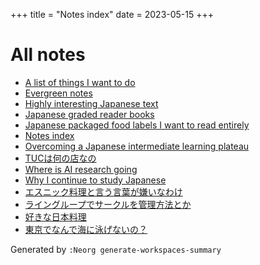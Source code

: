 +++
title = "Notes index"
date = 2023-05-15
+++


# All notes

- [A list of things I want to do](@/blog/A%20list%20of%20things%20I%20want%20to%20do.md)
- [Evergreen notes](@/blog/Evergreen%20notes.md)
- [Highly interesting Japanese text](@/blog/Highly%20interesting%20Japanese%20text.md)
- [Japanese graded reader books](@/blog/Japanese%20graded%20reader%20books.md)
- [Japanese packaged food labels I want to read entirely](@/blog/Japanese%20packaged%20food%20labels%20I%20want%20to%20read%20entirely.md)
- [Notes index](@/blog/Notes%20index.md)
- [Overcoming a Japanese intermediate learning plateau](@/blog/Overcoming%20a%20Japanese%20intermediate%20learning%20plateau.md)
- [TUCは何の店なの](@/blog/TUCは何の店なの.md)
- [Where is AI research going](@/blog/Where%20is%20AI%20research%20going.md)
- [Why I continue to study Japanese](@/blog/Why%20I%20continue%20to%20study%20Japanese.md)
- [エスニック料理と言う言葉が嫌いなわけ](@/blog/エスニック料理と言う言葉が嫌いなわけ.md)
- [ライングループでサークルを管理方法とか](@/blog/ライングループでサークルを管理方法とか.md)
- [好きな日本料理](@/blog/好きな日本料理.md)
- [東京でなんで海に泳げないの？](@/blog/東京でなんで海に泳げないの？.md)

Generated by `:Neorg generate-workspaces-summary`
